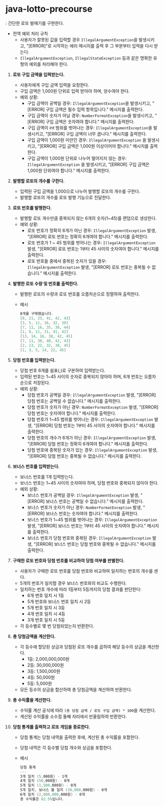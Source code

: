 # java-lotto-precourse

: 간단한 로또 발매기를 구현한다.

- 전역 예외 처리 규칙
    - 사용자가 잘못된 값을 입력할 경우 `IllegalArgumentException`을 발생시키고, "[ERROR]"로 시작하는 에러 메시지를 출력 후 그 부분부터 입력을 다시 받는다.
    - `IllegalArgumentException`, `IllegalStateException` 등과 같은 명확한 유형의 예외를 처리해야 한다.
1. **로또 구입 금액을 입력받는다.**
    - 사용자에게 구입 금액 입력을 요청한다.
    - 구입 금액은 1,000원 단위로 입력 받아야 하며, 양수여야 한다.
    - 예외 상황:
        - 구입 금액이 공백일 경우: `IllegalArgumentException`을 발생시키고, "[ERROR] 구입 금액은 필수 입력 항목입니다." 메시지를 출력한다.
        - 구입 금액이 숫자가 아닐 경우: `NumberFormatException`을 발생시키고, "[ERROR] 구입 금액은 숫자여야 합니다." 메시지를 출력한다.
        - 구입 금액이 int 범위를 벗어나는 경우: `IllegalArgumentException`을 발생시키고, "[ERROR] 구입 금액이 너무 큽니다." 메시지를 출력한다.
        - 구입 금액이 1,000원 미만인 경우: `IllegalArgumentException` 을 발생시키고, "[ERROR] 구입 금액은 1,000원 이상이어야 합니다." 메시지를 출력한다.
        - 구입 금액이 1,000원 단위로 나누어 떨어지지 않는 경우: `IllegalArgumentException` 을 발생시키고, "[ERROR] 구입 금액은 1,000원 단위여야 합니다." 메시지를 출력한다.
2. **발행할 로또의 개수를 구한다.**
    - 입력된 구입 금액을 1,000으로 나누어 발행할 로또의 개수를 구한다.
    - 발행할 로또의 개수를 로또 발행 기능으로 전달한다.
3. **로또 번호를 발행한다.**
    - 발행할 로또 개수만큼 중복되지 않는 6개의 숫자(1~45)를 랜덤으로 생성한다.
    - 예외 상황:
        - 로또 번호가 정확히 6개가 아닌 경우: `IllegalArgumentException` 발생, "[ERROR] 로또 번호는 정확히 6개여야 합니다." 메시지를 출력한다.
        - 로또 번호가 1 ~ 45 범위를 벗어나는 경우: `IllegalArgumentException` 발생, "[ERROR] 로또 번호는 1부터 45 사이의 숫자여야 합니다." 메시지를 출력한다.
        - 로또 번호들 중에서 중복된 숫자가 있을 경우: `IllegalArgumentException` 발생, "[ERROR] 로또 번호는 중복될 수 없습니다." 메시지를 출력한다.
4. **발행한 로또 수량 및 번호를 출력한다.**
    - 발행한 로또의 수량과 로또 번호를 오름차순으로 정렬하여 출력한다.
    - 예시

        ```powershell
        8개를 구매했습니다.
        [8, 21, 23, 41, 42, 43]
        [3, 5, 11, 16, 32, 38]
        [7, 11, 16, 35, 36, 44]
        [1, 8, 11, 31, 41, 42]
        [13, 14, 16, 38, 42, 45]
        [7, 11, 30, 40, 42, 43]
        [2, 13, 22, 32, 38, 45]
        [1, 3, 5, 14, 22, 45]
        ```

5. **당첨 번호를 입력받는다.**
    - 당첨 번호 6개를 쉼표(,)로 구분하여 입력받는다.
    - 입력된 번호는 1~45 사이의 숫자로 중복되지 않아야 하며, 6개 번호는 오름차순으로 저장된다.
    - 예외 상황:
        - 당첨 번호가 공백일 경우: `IllegalArgumentException` 발생, "[ERROR] 당첨 번호는 공백일 수 없습니다." 메시지를 출력한다.
        - 당첨 번호가 숫자가 아닌 경우: `NumberFormatException` 발생, "[ERROR] 당첨 번호는 숫자여야 합니다." 메시지를 출력한다.
        - 당첨 번호가 1~45 범위를 벗어나는 경우: `IllegalArgumentException` 발생, "[ERROR] 당첨 번호는 1부터 45 사이의 숫자여야 합니다." 메시지를 출력한다.
        - 당첨 번호의 개수가 6개가 아닌 경우: `IllegalArgumentException` 발생, "[ERROR] 당첨 번호는 정확히 6개여야 합니다." 메시지를 출력한다.
        - 당첨 번호에 중복된 숫자가 있는 경우: `IllegalArgumentException` 발생, "[ERROR] 당첨 번호는 중복될 수 없습니다." 메시지를 출력한다.
6. **보너스 번호를 입력받는다.**
    - 보너스 번호를 1개 입력받는다.
    - 보너스 번호는 1~45 사이의 숫자여야 하며, 당첨 번호와 중복되지 않아야 한다.
    - 예외 상황:
        - 보너스 번호가 공백일 경우: `IllegalArgumentException` 발생, "[ERROR] 보너스 번호는 공백일 수 없습니다." 메시지를 출력한다.
        - 보너스 번호가 숫자가 아닌 경우: `NumberFormatException` 발생, "[ERROR] 보너스 번호는 숫자여야 합니다." 메시지를 출력한다.
        - 보너스 번호가 1~45 범위를 벗어나는 경우: `IllegalArgumentException` 발생, "[ERROR] 보너스 번호는 1부터 45 사이의 숫자여야 합니다." 메시지를 출력한다.
        - 보너스 번호가 당첨 번호와 중복된 경우: `IllegalArgumentException` 발생, "[ERROR] 보너스 번호는 당첨 번호와 중복될 수 없습니다." 메시지를 출력한다.
7. **구매한 로또 번호와 당첨 번호를 비교하여 당첨 여부를 판별한다.**
    - 사용자가 구매한 로또 번호를 당첨 번호와 비교하여 일치하는 번호의 개수를 센다.
    - 5개의 번호가 일치할 경우 보너스 번호와의 비교도 수행한다.
    - 일치하는 번호 개수에 따라 1등부터 5등까지의 당첨 결과를 판단한다:
        - 6개 번호 일치 시 1등
        - 5개 번호와 보너스 번호 일치 시 2등
        - 5개 번호 일치 시 3등
        - 4개 번호 일치 시 4등
        - 3개 번호 일치 시 5등
    - 각 등수별로 몇 번 당첨되었는지 반환한다.
8. **총 당첨금액을 계산한다.**
    - 각 등수에 할당된 상금과 당첨된 로또 개수를 곱하여 해당 등수의 상금을 계산한다.
        - 1등: 2,000,000,000원
        - 2등: 30,000,000원
        - 3등: 1,500,000원
        - 4등: 50,000원
        - 5등: 5,000원
    - 모든 등수의 상금을 합산하여 총 당첨금액을 계산하여 반환한다.
9. **총 수익률을 계산한다.**
    - 수익률 계산 공식에 따라 `(총 당첨 금액 / 로또 구입 금액) * 100`을 계산한다.
    - 계산된 수익률을 소수점 둘째 자리에서 반올림하여 반환한다.
10. **당첨 통계를 출력하고 로또 게임을 종료한다.**
    - 당첨 통계는 당첨 내역을 출력한 후에, 계산된 총 수익률을 포함한다.
    - 당첨 내역은 각 등수별 당첨 개수와 상금을 포함한다.
    - 예시

        ```powershell
        당첨 통계
        ---
        3개 일치 (5,000원) - 1개
        4개 일치 (50,000원) - 0개
        5개 일치 (1,500,000원) - 0개
        5개 일치, 보너스 볼 일치 (30,000,000원) - 0개
        6개 일치 (2,000,000,000원) - 0개
        총 수익률은 62.5%입니다.
        ```